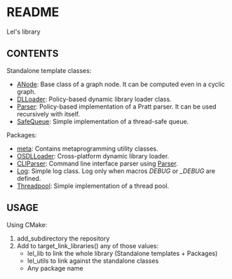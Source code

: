 # README

Lel's library

## CONTENTS

Standalone template classes:
- [ANode](ANode.md): Base class of a graph node. It can be computed even in a cyclic graph.
- [DLLoader](DLLoader.md): Policy-based dynamic library loader class.
- [Parser](Parser.md): Policy-based implementation of a Pratt parser. It can be used recursively with itself.
- [SafeQueue](SafeQueue.md): Simple implementation of a thread-safe queue.

Packages:
- [meta](meta.md): Contains metaprogramming utility classes.
- [OSDLLoader](OSDLLoader.md): Cross-platform dynamic library loader.
- [CLIParser](CLIParser.md): Command line interface parser using [Parser](Parser.md).
- [Log](Log.md): Simple log class. Log only when macros *DEBUG* or *_DEBUG* are defined.
- [Threadpool](Threadpool.md): Simple implementation of a thread pool.

## USAGE

Using CMake:
1) add_subdirectory the repository
2) Add to target_link_libraries() any of those values:
    - lel_lib to link the whole library (Standalone templates + Packages)
    - lel_utils to link against the standalone classes
    - Any package name